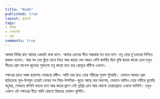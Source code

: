 ```yaml
---
title: "Numb"
published: true
layout: post
tags:
- কবিতা
- লেখালেখি
- প্রেম
comments: true
---
```

আমার বিনিদ্র রাত আমার একারই কথা বলে।
আমার চোখের নীচে অন্ধকার ঘন হয়ে দাগ-
তবু তোর দু'চোখের নিশ্চিত কাজল হবেনা।
আর সব দেহ ছুঁয়ে মেখে নিয়ে আর কারো স্বেদ
আরও বেশি কমনীয় ছিল বুঝি কারো কারো চোখ
তবুও পীচের প্রেম মাখেনা জুতোর শুকতলা
তবু কারো হাত ধরে রোদ্দুরে হাঁটিনা এখনো।

নক্ষত্রের রাতে আজ ছায়াপথ সেজেছে রঙ্গীন-
আমি তার রঙে তোর শরীরের সুবাস খুঁজেছি।
যেভাবে আমার প্রেম ছড়িয়েছে মূল-উপমূল
তোরই দেহের সব শিরা-উপশিরা-
জুড়ে আছে যার অবশেষ,
যেভাবে আমিও তোর গভীরে ডুবেছি বহুবার,
সেভাবে বাসিনি ভালো বলে
আর কারো ঘ্রাণে নেই তৃপ্তির রেশ
আর কোনো চোরাস্রোতে এখনো ভাসিনি।
তবুও এখানে এই নক্ষত্রের নীচে
আমি কোনো বিরহের দোকান খুলিনি।